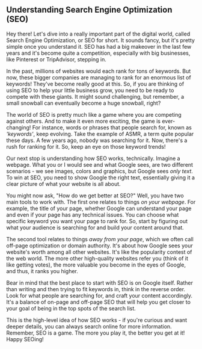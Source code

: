 ## Understanding Search Engine Optimization (SEO)

Hey there! Let's dive into a really important part of the digital world, called Search Engine Optimization, or SEO for short. It sounds fancy, but it's pretty simple once you understand it. SEO has had a big makeover in the last few years and it's become quite a competition, especially with big businesses, like Pinterest or TripAdvisor, stepping in.

In the past, millions of websites would each rank for tons of keywords. But now, these bigger companies are managing to rank for an enormous list of keywords! They've become really good at this. So, if you are thinking of using SEO to help your little business grow, you need to be ready to compete with these giants. It might sound challenging, but remember, a small snowball can eventually become a huge snowball, right?

The world of SEO is pretty much like a game where you are competing against others. And to make it even more exciting, the game is ever-changing! For instance, words or phrases that people search for, known as *'keywords'*, keep evolving. Take the example of ASMR, a term quite popular these days. A few years ago, nobody was searching for it. Now, there's a rush for ranking for it. So, keep an eye on those keyword trends!

Our next stop is understanding how SEO works, technically. Imagine a webpage. What you or I would see and what Google sees, are two different scenarios - we see images, colors and graphics, but Google sees *only text*. To win at SEO, you need to show Google the right text, essentially giving it a clear picture of what your website is all about.

You might now ask, "How do we get better at SEO?" Well, you have two main tools to work with. The first one relates to things *on your webpage*. For example, the title of your page, whether Google can understand your page and even if your page has any technical issues. You can choose what specific keyword you want your page to rank for. So, start by figuring out what your audience is searching for and build your content around that.

The second tool relates to things *away from your page*, which we often call off-page optimization or domain authority. It's about how Google sees your website's worth among all other websites. It's like the popularity contest of the web world. The more other high-quality websites refer you (think of it like getting votes), the more valuable you become in the eyes of Google, and thus, it ranks you higher.

Bear in mind that the best place to start with SEO is on Google itself. Rather than writing and then trying to fit keywords in, think in the reverse order. Look for what people are searching for, and craft your content accordingly. It's a balance of on-page and off-page SEO that will help you get closer to your goal of being in the top spots of the search list.

This is the high-level idea of how SEO works - if you're curious and want deeper details, you can always search online for more information. Remember, SEO is a game. The more you play it, the better you get at it! Happy SEOing!